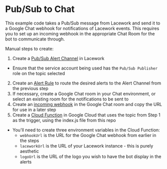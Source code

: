 # Pub/Sub to Chat

This example code takes a Pub/Sub message from Lacework and send it to a Google Chat webhook for notifications of Lacework events.  This requires you to set up an incoming webhook in the appropriate Chat Room for the bot to communicate through.

Manual steps to create:
1. Create a [Pub/Sub Alert Channel](https://support.lacework.com/hc/en-us/articles/360047496514-Google-Cloud-Pub-Sub) in Lacework
  * Ensure that the service account being used has the `Pub/Sub Publisher` role on the topic selected
2. Create an [Alert Rule](https://support.lacework.com/hc/en-us/articles/360042236733-Alert-Rules) to route the desired alerts to the Alert Channel from the previous step 
3. If necessary, create a Google Chat room in your Chat environment, or select an existing room for the notifications to be sent to 
4. Create an [incoming webhook](https://developers.google.com/chat/how-tos/webhooks) in the Google Chat room and copy the URL for use in a later step
5. Create a [Cloud Function](https://cloud.google.com/functions/docs/tutorials/pubsub) in Google Cloud that uses the topic from Step 1 as the trigger, using the index.js file from this repo
  * You'll need to create three environment variables in the Cloud Function:
    * `webhookUrl` is the URL for the Google Chat webhook from earlier in the steps
    * `laceworkUrl` is the URL of your Lacework instance - this is purely aesthetic
    * `logoUrl` is the URL of the logo you wish to have the bot display in the alerts
